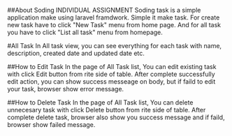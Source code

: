 ##About Soding INDIVIDUAL ASSIGNMENT
Soding task is a simple application make using laravel framdwork. 
Simple it make task. For create new task have to click "New Task" menu from home page. 
And for all task you have to click "List all task" menu from homepage. 

#All Task
In All task view, you can see everything for each task with name, description, created date and updated date etc. 


##How to Edit Task
In the page of All Task list, You can edit existing task with click Edit button from rite side of table. After complete successfully edit action, you can show success messeage on body, but if faild to edit your task, browser show error message. 

##How to Delete Task 
In the page of All Task list, You can delete unnecesary task with click Delete button from rite side of table. After complete delete task, browser also show you success message and if faild, browser show failed message. 



